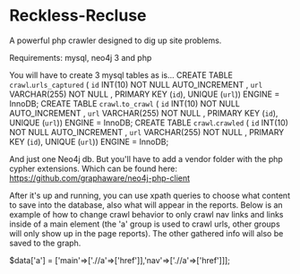# Reckless-Recluse
A powerful php crawler designed to dig up site problems. 

Requirements:
mysql, neo4j 3 and php

You will have to create 3 mysql tables as is... 
CREATE TABLE `crawl`.`urls_captured` ( `id` INT(10) NOT NULL AUTO_INCREMENT , `url` VARCHAR(255) NOT NULL , PRIMARY KEY (`id`), UNIQUE (`url`)) ENGINE = InnoDB;
CREATE TABLE `crawl`.`to_crawl` ( `id` INT(10) NOT NULL AUTO_INCREMENT , `url` VARCHAR(255) NOT NULL , PRIMARY KEY (`id`), UNIQUE (`url`)) ENGINE = InnoDB;
CREATE TABLE `crawl`.`crawled` ( `id` INT(10) NOT NULL AUTO_INCREMENT , `url` VARCHAR(255) NOT NULL , PRIMARY KEY (`id`), UNIQUE (`url`)) ENGINE = InnoDB;

And just one Neo4j db. But you'll have to add a vendor folder with the php cypher extensions. Which can be found here: https://github.com/graphaware/neo4j-php-client

After it's up and running, you can use xpath queries to choose what content to save into the database, also what will appear in the reports. 
Below is an example of how to change crawl behavior to only crawl nav links and links inside of a main element (the 'a' group is used to crawl urls, other groups will only show up in the page reports). The other gathered info will also be saved to the graph. 

$data['a'] = ['main'=>['.//a'=>['href']],'nav'=>['.//a'=>['href']]]; 
